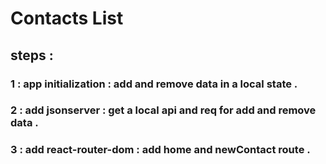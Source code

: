 # Contacts List

## steps :

### 1 : app initialization : add and remove data in a local state .

### 2 : add jsonserver : get a local api and req for add and remove data .

### 3 : add react-router-dom : add home and newContact route .
